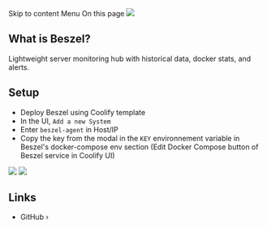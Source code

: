 Skip to content
Menu
On this page
![](https://coolify.io/docs/images/services/beszel.svg)
## What is Beszel? ​
Lightweight server monitoring hub with historical data, docker stats, and alerts.
## Setup ​
  * Deploy Beszel using Coolify template
  * In the UI, `Add a new System`
  * Enter `beszel-agent` in Host/IP
  * Copy the key from the modal in the `KEY` environnement variable in Beszel's docker-compose env section (Edit Docker Compose button of Beszel service in Coolify UI)


![](https://coolify.io/docs/images/services/beszel_doc_1.webp)
![](https://coolify.io/docs/images/services/beszel_doc_2.webp)
## Links ​
  * GitHub ›


